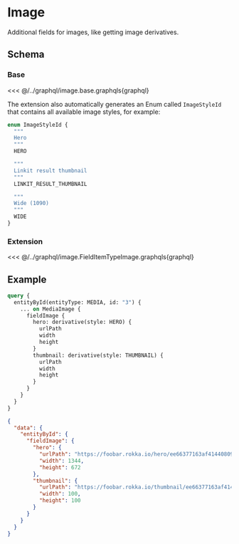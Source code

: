 # Image

Additional fields for images, like getting image derivatives.

## Schema

### Base

<<< @/../graphql/image.base.graphqls{graphql}

The extension also automatically generates an Enum called `ImageStyleId` that contains all available image styles, for example:

```graphql
enum ImageStyleId {
  """
  Hero
  """
  HERO

  """
  Linkit result thumbnail
  """
  LINKIT_RESULT_THUMBNAIL

  """
  Wide (1090)
  """
  WIDE
}
```

### Extension

<<< @/../graphql/image.FieldItemTypeImage.graphqls{graphql}

## Example

```graphql
query {
  entityById(entityType: MEDIA, id: "3") {
    ... on MediaImage {
      fieldImage {
        hero: derivative(style: HERO) {
          urlPath
          width
          height
        }
        thumbnail: derivative(style: THUMBNAIL) {
          urlPath
          width
          height
        }
      }
    }
  }
}
```

```json
{
  "data": {
    "entityById": {
      "fieldImage": {
        "hero": {
          "urlPath": "https://foobar.rokka.io/hero/ee66377163af41440809d8c3ec17ba82cb0a3a62/test.jpg",
          "width": 1344,
          "height": 672
        },
        "thumbnail": {
          "urlPath": "https://foobar.rokka.io/thumbnail/ee66377163af41440809d8c3ec17ba82cb0a3a62/test.jpg",
          "width": 100,
          "height": 100
        }
      }
    }
  }
}
```

